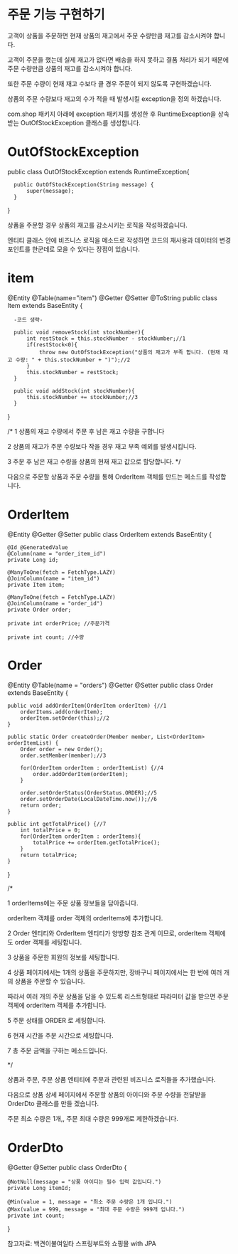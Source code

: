 주문 기능 구현하기
===


고객이 상품을 주문하면 현재 상품의 재고에서 주문 수량만큼 재고를 감소시켜야 합니다.

고객이 주문을 했는데 실제 재고가 없다면 배송을 하지 못하고 결품 처리가 되기 때문에 주문 수량만큼 상품의 재고를 감소시켜야 합니다.

또한 주문 수량이 현재 재고 수보다 클 경우 주문이 되지 않도록 구현하겠습니다.

상품의 주문 수량보다 재고의 수가 적을 때 발생시킬 exception을 정의 하겠습니다. 

com.shop 패키지 아래에 exception 패키지를 생성한 후 RuntimeException을 상속받는 OutOfStockException 클래스를 생성합니다.

OutOfStockException
===

  public class OutOfStockException extends RuntimeException{

      public OutOfStockException(String message) {
          super(message);
      }

  }
  
상품을 주문할 경우 상품의 재고를 감소시키는 로직을 작성하겠습니다.

엔티티 클래스 안에 비즈니스 로직을 메소드로 작성하면 코드의 재사용과 데이터의 변경 포인트를 한군데로 모을 수 있다는 장점이 있습니다.

item
===

  @Entity
  @Table(name="item")
  @Getter
  @Setter
  @ToString
  public class Item extends BaseEntity {

      -코드 생략-
    
      public void removeStock(int stockNumber){
          int restStock = this.stockNumber - stockNumber;//1
          if(restStock<0){
              throw new OutOfStockException("상품의 재고가 부족 합니다. (현재 재고 수량: " + this.stockNumber + ")");//2
          }
          this.stockNumber = restStock;
      }

      public void addStock(int stockNumber){
          this.stockNumber += stockNumber;//3
      }

  }

/*
1 상품의 재고 수량에서 주문 후 남은 재고 수량을 구합니다

2 상품의 재고가 주문 수량보다 작을 경우 재고 부족 예외를 발생시킵니다.

3 주문 후 남은 재고 수량을 상품의 현재 재고 값으로 할당합니다.
*/

다음으로 주문할 상품과 주문 수량을 통해 OrderItem 객체를 만드는 메소드를 작성합니다.

OrderItem
===

@Entity
@Getter @Setter
public class OrderItem extends BaseEntity {

    @Id @GeneratedValue
    @Column(name = "order_item_id")
    private Long id;

    @ManyToOne(fetch = FetchType.LAZY)
    @JoinColumn(name = "item_id")
    private Item item;

    @ManyToOne(fetch = FetchType.LAZY)
    @JoinColumn(name = "order_id")
    private Order order;

    private int orderPrice; //주문가격

    private int count; //수량

Order
===

@Entity
@Table(name = "orders")
@Getter @Setter
public class Order extends BaseEntity {

    

    public void addOrderItem(OrderItem orderItem) {//1
        orderItems.add(orderItem);
        orderItem.setOrder(this);//2
    }

    public static Order createOrder(Member member, List<OrderItem> orderItemList) {
        Order order = new Order();
        order.setMember(member);//3

        for(OrderItem orderItem : orderItemList) {//4
            order.addOrderItem(orderItem);
        }

        order.setOrderStatus(OrderStatus.ORDER);//5
        order.setOrderDate(LocalDateTime.now());//6
        return order;
    }

    public int getTotalPrice() {//7
        int totalPrice = 0;
        for(OrderItem orderItem : orderItems){
            totalPrice += orderItem.getTotalPrice();
        }
        return totalPrice;
    }

}

/*

1 orderItems에는 주문 상품 정보들을 담아줍니다.

orderItem 객체를 order 객체의 orderItems에 추가합니다.

2 Order 엔티티와 OrderItem 엔티티가 양방향 참조 관계 이므로, orderItem 객체에도 order 객체를 세팅합니다.

3 상품을 주문한 회원의 정보를 세팅합니다.

4 상품 페이지에서는 1개의 상품을 주문하지만, 장바구니 페이지에서는 한 번에 여러 개의 상품을 주문할 수 있습니다.

따라서 여러 개의 주문 상품을 담을 수 있도록 리스트형태로 파라미터 값을 받으면 주문 객체에 orderItem 객체를 추가합니다.

5 주문 상태를 ORDER 로 세팅합니다.

6 현재 시간을 주문 시간으로 세팅합니다.

7 총 주문 금액을 구하는 메소드입니다.

*/

상품과 주문, 주문 상품 엔티티에 주문과 관련된 비즈니스 로직들을 추가했습니다.

다음으로 상품 상세 페이지에서 주문할 상품의 아이디와 주문 수량을 전달받을 OrderDto 클래스를 만들 겠습니다.

주문 최소 수량은 1개,, 주문 최대 수량은 999개로 제한하겠습니다.

OrderDto
===

@Getter @Setter
public class OrderDto {

    @NotNull(message = "상품 아이디는 필수 입력 값입니다.")
    private Long itemId;

    @Min(value = 1, message = "최소 주문 수량은 1개 입니다.")
    @Max(value = 999, message = "최대 주문 수량은 999개 입니다.")
    private int count;

}

참고자료: 백견이불여일타 스프링부트와 쇼핑몰 with JPA
